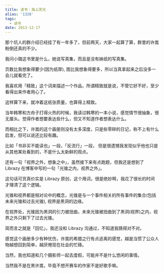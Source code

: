 ```yaml
---
title: 读书：海上灵光
alias: '1328'
tags:
  - 读书
date: 2013-12-17
---
```


那个坑人的群介绍已经挂了有一年多了，但前两天，大家一起算了算，群里的许嵩粉倒还真的不少。

我问小璐这书里是什么，她说写真集，而且是没有妹纸的写真集。

页数比我想象得要少(因为纸厚), 图比我想象得要多，所以当真拿起来之后没多一会儿就看完了。

我喜欢用「精致」这个词来描述一个作品，所谓精致就是说，不管它好不好，至少看得出来作者用心了。

这样算下来，就冲着这纸张质量，也算得上精致。

当年韩寒和方舟子打得火热的时候，我读过韩寒的一本小说，感觉情节很抽象，很无厘头。觉得作者想要表达些什么，但又不知道作者想表达什么。

而相比之下，许嵩的这个画册则没有太多深度，只是些零碎的日记，称不上有什么启发，但可以说还比较有趣。

比如「书非买不能读也」一段，「反流行」一段， 但是很遗憾我发现似乎他也只是从其他某处看到的，不是什么太新鲜的观点。

还有一句「视界之外，想象之中」，虽然接下来有点跑题，但我还是想到了 Librazy 在博客中写的一句「光锥之内，视界之外」。

这句话可货真价实是 Librazy 原创，这个用词，很是绝妙啊，我花了很长的时间才理清了这个逻辑。

光锥和视界都是相对论中的概念，光锥是与一个事件相关的所有事件的集合(包括未来光锥和过去光锥), 视界是黑洞的边缘。

在视界处，光锥因为黑洞的引力被扭曲，未来光锥被扭曲到了黑洞(视界)之内，视界之外只剩下了过去光锥。

简而言之就是「回忆」，我还没和 Librazy 沟通过，不知道我猜得对不对。

感觉这个画册多少有种忧伤，许嵩的希腊之行有点逃离的感觉，越是当惯了公众人物越想回到简单，越厌倦现在社会的忙碌。

当然，我也知道和几个摄影师一起去度假，可能并不是什么悠闲的事情。

当然我不是在黑许嵩，毕竟不想开赛车的作家不是好歌手嘛。
